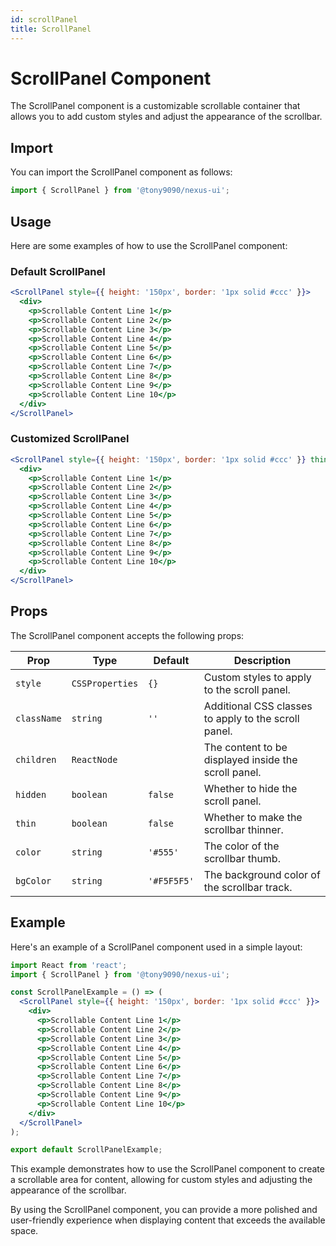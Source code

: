```yaml
---
id: scrollPanel
title: ScrollPanel
---
```


# ScrollPanel Component

The ScrollPanel component is a customizable scrollable container that allows you to add custom styles and adjust the appearance of the scrollbar.

## Import

You can import the ScrollPanel component as follows:

```jsx
import { ScrollPanel } from '@tony9090/nexus-ui';
```

## Usage

Here are some examples of how to use the ScrollPanel component:

### Default ScrollPanel

```jsx
<ScrollPanel style={{ height: '150px', border: '1px solid #ccc' }}>
  <div>
    <p>Scrollable Content Line 1</p>
    <p>Scrollable Content Line 2</p>
    <p>Scrollable Content Line 3</p>
    <p>Scrollable Content Line 4</p>
    <p>Scrollable Content Line 5</p>
    <p>Scrollable Content Line 6</p>
    <p>Scrollable Content Line 7</p>
    <p>Scrollable Content Line 8</p>
    <p>Scrollable Content Line 9</p>
    <p>Scrollable Content Line 10</p>
  </div>
</ScrollPanel>
```

### Customized ScrollPanel

```jsx
<ScrollPanel style={{ height: '150px', border: '1px solid #ccc' }} thin={true} color="#007BFF" bgColor="#E9ECEF">
  <div>
    <p>Scrollable Content Line 1</p>
    <p>Scrollable Content Line 2</p>
    <p>Scrollable Content Line 3</p>
    <p>Scrollable Content Line 4</p>
    <p>Scrollable Content Line 5</p>
    <p>Scrollable Content Line 6</p>
    <p>Scrollable Content Line 7</p>
    <p>Scrollable Content Line 8</p>
    <p>Scrollable Content Line 9</p>
    <p>Scrollable Content Line 10</p>
  </div>
</ScrollPanel>
```

## Props

The ScrollPanel component accepts the following props:

| Prop        | Type            | Default     | Description                                          |
| ----------- | --------------- | ----------- | ---------------------------------------------------- |
| `style`     | `CSSProperties` | `{}`        | Custom styles to apply to the scroll panel.          |
| `className` | `string`        | `''`        | Additional CSS classes to apply to the scroll panel. |
| `children`  | `ReactNode`     |             | The content to be displayed inside the scroll panel. |
| `hidden`    | `boolean`       | `false`     | Whether to hide the scroll panel.                    |
| `thin`      | `boolean`       | `false`     | Whether to make the scrollbar thinner.               |
| `color`     | `string`        | `'#555'`    | The color of the scrollbar thumb.                    |
| `bgColor`   | `string`        | `'#F5F5F5'` | The background color of the scrollbar track.         |

## Example

Here's an example of a ScrollPanel component used in a simple layout:

```jsx
import React from 'react';
import { ScrollPanel } from '@tony9090/nexus-ui';

const ScrollPanelExample = () => (
  <ScrollPanel style={{ height: '150px', border: '1px solid #ccc' }}>
    <div>
      <p>Scrollable Content Line 1</p>
      <p>Scrollable Content Line 2</p>
      <p>Scrollable Content Line 3</p>
      <p>Scrollable Content Line 4</p>
      <p>Scrollable Content Line 5</p>
      <p>Scrollable Content Line 6</p>
      <p>Scrollable Content Line 7</p>
      <p>Scrollable Content Line 8</p>
      <p>Scrollable Content Line 9</p>
      <p>Scrollable Content Line 10</p>
    </div>
  </ScrollPanel>
);

export default ScrollPanelExample;
```

This example demonstrates how to use the ScrollPanel component to create a scrollable area for content, allowing for custom styles and adjusting the appearance of the scrollbar.

By using the ScrollPanel component, you can provide a more polished and user-friendly experience when displaying content that exceeds the available space.
